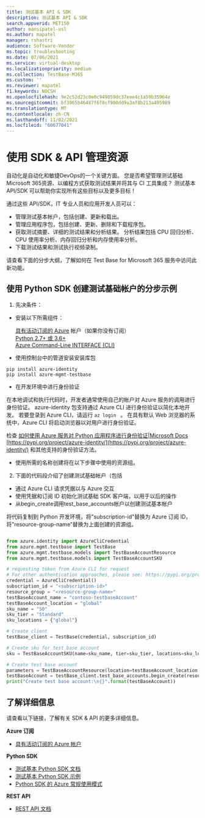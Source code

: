 ```yaml
---
title: 测试基本 API & SDK
description: 测试基本 API & SDK
search.appverid: MET150
author: mansipatel-usl
ms.author: mapatel
manager: rshastri
audience: Software-Vendor
ms.topic: troubleshooting
ms.date: 07/06/2021
ms.service: virtual-desktop
ms.localizationpriority: medium
ms.collection: TestBase-M365
ms.custom: ''
ms.reviewer: mapatel
f1.keywords: NOCSH
ms.openlocfilehash: 9e2c52d23c0e0c949059dc37eee4c1a59b35964e
ms.sourcegitcommit: bf3965b46487f6f8cf900dd9a3af8b213a405989
ms.translationtype: MT
ms.contentlocale: zh-CN
ms.lasthandoff: 11/02/2021
ms.locfileid: "60677041"
---
```

# <a name="manage-your-resource-with-sdk--apis"></a>使用 SDK & API 管理资源
自动化是自动化和敏捷DevOps的一个关键方面。 您是否希望管理测试基础Microsoft 365资源、以编程方式获取测试结果并将其与 CI 工具集成？ 测试基本 API/SDK 可以帮助你实现所有这些目标以及更多目标！ 

通过这些 API/SDK，IT 专业人员和应用开发人员可以： 
- 管理测试基本帐户，包括创建、更新和载出。 
- 管理应用程序包，包括创建、更新、删除和下载程序包。 
- 获取测试摘要、详细的测试结果和分析结果。 分析结果包括 CPU 回归分析、CPU 使用率分析、内存回归分析和内存使用率分析。 
- 下载测试结果和测试执行视频录制。  

请查看下面的分步大纲，了解如何在 Test Base for Microsoft 365 服务中访问此新功能。

## <a name="a-step-by-step-example-of-test-base-account-creation-by-using-python-sdk"></a>使用 Python SDK 创建测试基础帐户的分步示例

1. 先决条件： 

- 安装以下所需组件： 

    [具有活动订阅的 Azure](https://azure.microsoft.com/free/?utm_source=campaign&utm_campaign=python-dev-center&mktingSource=environment-setup) 帐户（如果你没有订阅）<br>
    [Python 2.7+ 或 3.6+](https://www.python.org/downloads)<br>
    [Azure Command-Line INTERFACE (CLI) ](/cli/azure/install-azure-cli) <br>

- 使用控制台中的管道安装安装库包 

```
pip install azure-identity 
pip install azure-mgmt-testbase  
```

- 在开发环境中进行身份验证 

在本地调试和执行代码时，开发者通常使用自己的帐户对 Azure 服务的调用进行身份验证。 azure-identity 包支持通过 Azure CLI 进行身份验证以简化本地开发。 若要登录到 Azure CLI，请运行 ```az login ``` 。 在具有默认 Web 浏览器的系统中，Azure CLI 将启动浏览器以对用户进行身份验证。 

检查 [如何使用 Azure 服务对 Python 应用程序进行身份验证|Microsoft Docs](/azure/developer/python/azure-sdk-authenticate) [https://pypi.org/project/azure-identity/](https://pypi.org/project/azure-identity/) 和其他支持的身份验证方法。 

 - 使用所需的名称创建将在以下步骤中使用的资源组。 

2. 下面的代码段介绍了创建测试基础帐户（包括 

- 通过 Azure CLI 请求凭据以与 Azure 交互 
- 使用凭据和订阅 ID 初始化测试基础 SDK 客户端，以用于以后的操作 
- 从begin_create调用test_base_accounts帐户以创建测试基本帐户 

将代码复制到 Python 开发环境，将"subscription-id"替换为 Azure 订阅 ID，将"resource-group-name"替换为上面创建的资源组。 

 
```python

from azure.identity import AzureCliCredential
from azure.mgmt.testbase import TestBase
from azure.mgmt.testbase.models import TestBaseAccountResource
from azure.mgmt.testbase.models import TestBaseAccountSKU

# requesting token from Azure CLI for request
# For other authentication approaches, please see: https://pypi.org/project/azure-identity/
credential = AzureCliCredential()
subscription_id = "<subscription-id>"
resource_group = "<resource-group-name>"
testBaseAccount_name = "contoso-testbaseAccount"
testBaseAccount_location = "global"
sku_name = "S0"
sku_tier = "Standard"
sku_locations = {"global"}

# Create client
testBase_client = TestBase(credential, subscription_id)

# Create sku for test base account
sku = TestBaseAccountSKU(name=sku_name, tier=sku_tier, locations=sku_locations)

# Create test base account
parameters = TestBaseAccountResource(location=testBaseAccount_location, sku=sku)
testBaseAccount = testBase_client.test_base_accounts.begin_create(resource_group, testBaseAccount_name, parameters).result()
print("Create test base account:\n{}".format(testBaseAccount))

```


## <a name="learn-more"></a>了解详细信息 

请查看以下链接，了解有关 SDK & API 的更多详细信息。 

**Azure 订阅** 

- [具有活动订阅的 Azure 帐户](https://azure.microsoft.com/free/?utm_source=campaign&utm_campaign=python-dev-center&mktingSource=environment-setup) 

**Python SDK** 

- [测试基本 Python SDK 文档](/python/api/overview/azure/mgmt-testbase-readme?view=azure-python-preview)
- [测试基本 Python SDK 示例](https://aka.ms/testbase-sample-py) 
- [Python SDK 的 Azure 常规使用模式](/azure/developer/python/azure-sdk-overview#provision-and-manage-azure-resources-with-management-libraries) 

**REST API**  

- [REST API 文档](https://aka.ms/testbase-api)  
